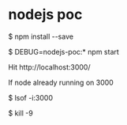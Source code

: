 # nodejs poc

$ npm install --save

$ DEBUG=nodejs-poc:* npm start

Hit http://localhost:3000/


If node already running on 3000

$ lsof -i:3000

$ kill -9 <pid>

